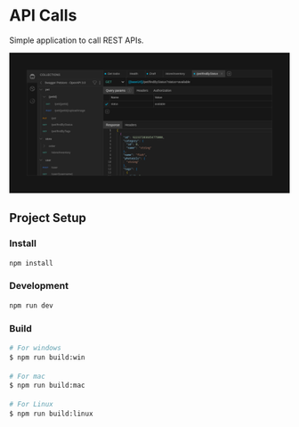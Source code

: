 # API Calls

Simple application to call REST APIs.

![ApiCalls](apiCalls.png)

## Project Setup

### Install

```bash
npm install
```

### Development

```bash
npm run dev
```

### Build

```bash
# For windows
$ npm run build:win

# For mac
$ npm run build:mac

# For Linux
$ npm run build:linux
```
